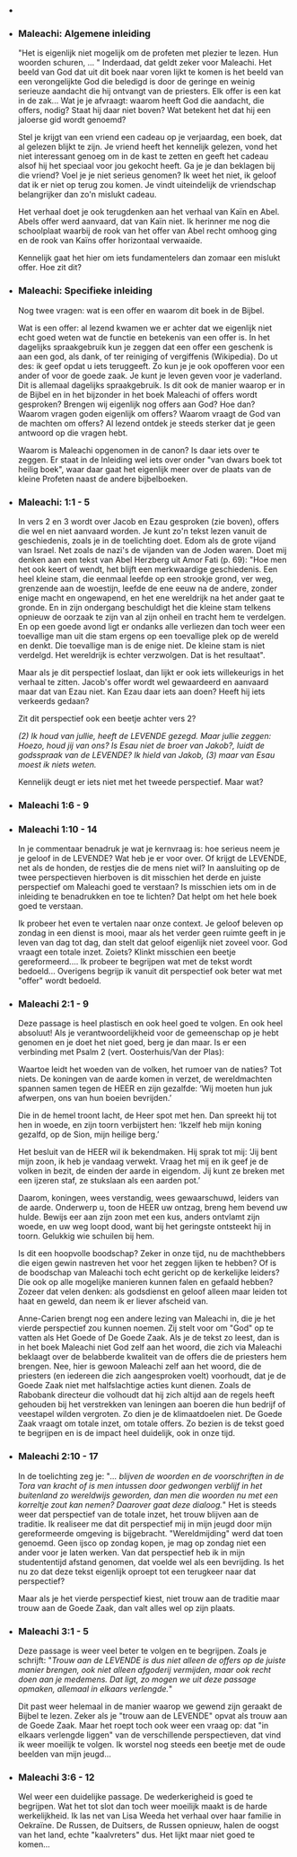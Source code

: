 -
- ### Maleachi: Algemene inleiding
  
  "Het is eigenlijk niet mogelijk om de profeten met plezier te lezen. Hun woorden schuren, ... "
  Inderdaad, dat geldt zeker voor Maleachi. Het beeld van God dat uit dit boek naar voren lijkt te komen is het beeld van een verongelijkte God die beledigd is door de geringe en weinig serieuze aandacht die hij ontvangt van de priesters. Elk offer is een kat in de zak... Wat je je afvraagt: waarom heeft God die aandacht, die offers,  nodig? Staat hij daar niet boven? Wat betekent het dat hij een jaloerse gid wordt genoemd?
  
  Stel je krijgt van een vriend een cadeau op je verjaardag, een boek, dat al gelezen blijkt te zijn. Je vriend heeft het kennelijk gelezen, vond het niet interessant genoeg om in de kast te zetten en geeft het cadeau alsof hij het speciaal voor jou gekocht heeft. Ga je je dan beklagen bij die vriend? Voel je je niet serieus genomen? Ik weet het niet, ik geloof dat ik er niet op terug zou komen. Je vindt uiteindelijk de vriendschap belangrijker dan zo'n mislukt cadeau. 
  
  Het verhaal doet je ook terugdenken aan het verhaal van Kaïn en Abel. Abels offer werd aanvaard, dat van Kaïn niet. Ik herinner me nog die schoolplaat waarbij de rook van het offer van Abel recht omhoog ging en de rook van Kaïns offer horizontaal verwaaide. 
  
  Kennelijk gaat het hier om iets fundamentelers dan zomaar een mislukt offer. Hoe zit dit?
- ### Maleachi: Specifieke inleiding
  
  Nog twee vragen: wat is een offer en waarom dit boek in de Bijbel.
  
  Wat is een offer: al lezend kwamen we er achter dat we eigenlijk niet echt goed weten wat de functie en betekenis van een offer is. In het dagelijks spraakgebruik kun je zeggen dat een offer een geschenk is aan een god, als dank, of ter reiniging of vergiffenis (Wikipedia). Do ut des: ik geef opdat u iets teruggeeft. Zo kun je je ook opofferen voor een ander of voor de goede zaak. Je kunt je leven geven voor je vaderland. Dit is allemaal dagelijks spraakgebruik. Is dit ook de manier waarop er in de Bijbel en in het bijzonder in het boek Maleachi of offers wordt gesproken? Brengen wij eigenlijk nog offers aan God?  Hoe dan? Waarom vragen goden eigenlijk om offers? Waarom vraagt de God van de machten om offers? Al lezend ontdek je steeds sterker dat je geen antwoord op die vragen hebt. 
  
  Waarom is Maleachi opgenomen in de canon? Is daar iets over te zeggen. Er staat in de Inleiding wel iets over onder "van dwars boek tot heilig boek", waar daar gaat het eigenlijk meer over de plaats van de kleine Profeten naast de andere bijbelboeken.
- ### Maleachi: 1:1 - 5
  
  In vers 2 en 3 wordt over Jacob en Ezau gesproken (zie boven), offers die wel en niet aanvaard worden. Je kunt zo'n tekst lezen vanuit de geschiedenis, zoals je in de toelichting doet. Edom als de grote vijand van Israel. Net zoals de nazi's de vijanden van de Joden waren. Doet mij denken aan een tekst van Abel Herzberg uit Amor Fati (p. 69): "Hoe men het ook keert of wendt, het blijft een merkwaardige geschiedenis. Een heel kleine stam, die eenmaal leefde op een strookje grond, ver weg, grenzende aan de woestijn, leefde de ene eeuw na de andere, zonder enige macht en ongewapend, en het ene wereldrijk na het ander gaat te gronde. En in zijn ondergang beschuldigt het die kleine stam telkens opnieuw de oorzaak te zijn van al zijn onheil en tracht hem te verdelgen. En op een goede avond ligt er ondanks alle verliezen dan toch weer een toevallige man uit die stam ergens op een toevallige plek op de wereld en denkt. Die toevallige man is de enige niet. De kleine stam is niet verdelgd. Het wereldrijk is echter verzwolgen. Dat is  het resultaat".
  
  Maar als je dit perspectief loslaat, dan lijkt er ook iets willekeurigs in het verhaal te zitten. Jacob's offer wordt wel gewaardeerd en aanvaard maar dat van Ezau niet. Kan Ezau daar iets aan doen? Heeft hij iets verkeerds gedaan? 
  
  Zit dit perspectief ook een beetje achter vers 2?
  
  *(2) Ik houd van jullie,
  heeft de LEVENDE gezegd.
  Maar jullie zeggen:
  Hoezo, houd jij van ons?
  Is Esau niet de broer van Jakob?, 
  luidt de godsspraak van de LEVENDE?
  Ik hield van Jakob, 
  (3) maar van Esau moest ik niets weten.*
  
  Kennelijk deugt er iets niet met het tweede perspectief. Maar wat?
- ### Maleachi 1:6 - 9
- ### Maleachi 1:10 - 14
  
  In je commentaar benadruk je wat je kernvraag is: hoe serieus neem je je geloof in de LEVENDE? Wat heb je er voor over. Of krijgt de LEVENDE, net als de honden, de restjes die de mens niet wil? In aansluiting op de twee perspectieven hierboven is dit misschien het derde en juiste perspectief om Maleachi goed te verstaan? Is misschien iets om in de inleiding te benadrukken en toe te lichten? Dat helpt om het hele boek goed te verstaan. 
  
  Ik probeer het even te vertalen naar onze context. Je geloof beleven op zondag in een dienst is mooi, maar als het verder geen ruimte geeft in je leven van dag tot dag, dan stelt dat geloof eigenlijk niet zoveel voor. God vraagt een totale inzet. Zoiets? Klinkt misschien een beetje gereformeerd.... Ik probeer te begrijpen wat met de tekst wordt bedoeld... Overigens begrijp ik vanuit dit perspectief ook beter wat met "offer" wordt bedoeld.
- ### Maleachi 2:1 - 9
  
  Deze passage is heel plastisch en ook heel goed te volgen. En ook heel absoluut! Als je verantwoordelijkheid voor de gemeenschap op je hebt genomen en je doet het niet goed, berg je dan maar. Is er een verbinding met Psalm 2 (vert. Oosterhuis/Van der Plas):
  
  Waartoe leidt het woeden van de volken,
  het rumoer van de naties? Tot niets.
  De koningen van de aarde komen in verzet,
  de wereldmachten spannen samen
  tegen de HEER en zijn gezalfde:
  ‘Wij moeten hun juk afwerpen,
  ons van hun boeien bevrijden.’
  
  Die in de hemel troont lacht,
  de Heer spot met hen.
  Dan spreekt hij tot hen in woede,
  en zijn toorn verbijstert hen:
  ‘Ikzelf heb mijn koning gezalfd,
  op de Sion, mijn heilige berg.’ 
  
  Het besluit van de HEER wil ik bekendmaken.
  Hij sprak tot mij:
  ‘Jij bent mijn zoon,
  ik heb je vandaag verwekt.
  Vraag het mij
  en ik geef je de volken in bezit,
  de einden der aarde in eigendom.
  Jij kunt ze breken met een ijzeren staf,
  ze stukslaan als een aarden pot.’
  
  Daarom, koningen, wees verstandig,
  wees gewaarschuwd, leiders van de aarde.
  Onderwerp u, toon de HEER uw ontzag,
  breng hem bevend uw hulde.
  Bewijs eer aan zijn zoon met een kus,
  anders ontvlamt zijn woede, en uw weg loopt dood,
  want bij het geringste ontsteekt hij in toorn.
  Gelukkig wie schuilen bij hem. 
  
  Is dit een hoopvolle boodschap? Zeker in onze tijd, nu de machthebbers die eigen gewin nastreven het voor het zeggen lijken te hebben? Of is de boodschap van Maleachi toch echt gericht op de kerkelijke leiders? Die ook op alle mogelijke manieren kunnen falen en gefaald hebben? Zozeer dat velen denken: als godsdienst en geloof alleen maar leiden tot haat en geweld, dan neem ik er liever afscheid van. 
  
  Anne-Carien brengt nog een andere lezing van Maleachi in, die je het vierde perspectief zou kunnen noemen. Zij stelt voor om "God" op te vatten als Het Goede of De Goede Zaak. Als je de tekst zo leest, dan is in het boek Maleachi niet God zelf aan het woord, die zich via Maleachi beklaagt over de belabberde kwaliteit van de offers die de priesters hem brengen. Nee, hier is gewoon Maleachi zelf aan het woord, die de priesters (en iedereen die zich aangesproken voelt) voorhoudt, dat je de Goede Zaak niet met halfslachtige acties kunt dienen. Zoals de Rabobank directeur die volhoudt dat hij zich altijd aan de regels heeft gehouden bij het verstrekken van leningen aan boeren die hun bedrijf of veestapel wilden vergroten. Zo dien je de klimaatdoelen niet. De Goede Zaak vraagt om totale inzet, om totale offers. Zo bezien is de tekst goed te begrijpen en is de impact heel duidelijk, ook in onze tijd.
- ### Maleachi 2:10 - 17
  
  In de toelichting zeg je: "*... blijven de woorden en de voorschriften in de Tora van kracht of is men intussen door gedwongen verblijf in het buitenland zo wereldwijs geworden, dan men die woorden nu met een korreltje zout kan nemen? Daarover gaat deze dialoog.*" Het is steeds weer dat perspectief van de totale inzet, het trouw blijven aan de traditie. Ik realiseer me dat dit perspectief mij in mijn jeugd door mijn gereformeerde omgeving is bijgebracht. "Wereldmijding" werd dat toen genoemd. Geen ijsco op zondag kopen, je mag op zondag niet een ander voor je laten werken. Van dat perspectief heb ik in mijn studententijd afstand genomen, dat voelde wel als een bevrijding. Is het nu zo dat deze tekst eigenlijk oproept tot een terugkeer naar dat perspectief?
  
  Maar als je het vierde perspectief kiest, niet trouw aan de traditie maar trouw aan de Goede Zaak, dan valt alles wel op zijn plaats.
- ### Maleachi 3:1 - 5
  
  Deze passage is weer veel beter te volgen en te begrijpen. Zoals je schrijft: "*Trouw aan de LEVENDE is dus niet alleen de offers op de juiste manier brengen, ook niet alleen afgoderij vermijden, maar ook recht doen aan je medemens. Dat ligt, zo mogen we uit deze passage opmaken, allemaal in elkaars verlengde.*"
  
  Dit past weer helemaal in de manier waarop we gewend zijn geraakt de Bijbel te lezen. Zeker als je "trouw aan de LEVENDE" opvat als trouw aan de Goede Zaak. Maar het roept toch ook weer een vraag op: dat "in elkaars verlengde liggen" van de verschillende perspectieven, dat vind ik weer moeilijk te volgen. Ik worstel nog steeds een beetje met de oude beelden van mijn jeugd...
- ### Maleachi 3:6 - 12
  
  Wel weer een duidelijke passage. De wederkerigheid is goed te begrijpen. Wat het tot slot dan toch weer moeilijk maakt is de harde werkelijkheid. Ik las net van Lisa Weeda het verhaal over haar familie in Oekraïne. De Russen, de Duitsers, de Russen opnieuw, halen de oogst van het land, echte "kaalvreters" dus. Het lijkt maar niet goed te komen...